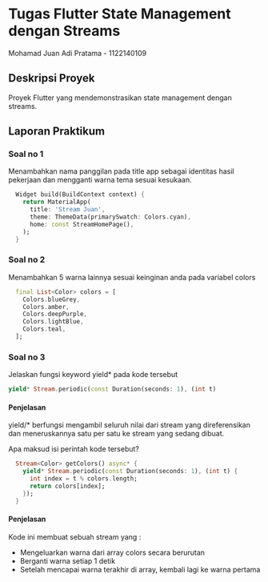 # Tugas Flutter State Management dengan Streams

Mohamad Juan Adi Pratama - 1122140109

## Deskripsi Proyek

Proyek Flutter yang mendemonstrasikan state management dengan streams.

## Laporan Praktikum

### Soal no 1

Menambahkan nama panggilan pada title app sebagai identitas hasil pekerjaan dan mengganti warna tema sesuai kesukaan.

```dart
  Widget build(BuildContext context) {
    return MaterialApp(
      title: 'Stream Juan',
      theme: ThemeData(primarySwatch: Colors.cyan),
      home: const StreamHomePage(),
    );
  }
```

### Soal no 2

Menambahkan 5 warna lainnya sesuai keinginan anda pada variabel colors

```dart
  final List<Color> colors = [
    Colors.blueGrey,
    Colors.amber,
    Colors.deepPurple,
    Colors.lightBlue,
    Colors.teal,
  ];
```

### Soal no 3

Jelaskan fungsi keyword yield\* pada kode tersebut

```dart
yield* Stream.periodic(const Duration(seconds: 1), (int t)
```

#### Penjelasan

yield/* berfungsi mengambil seluruh nilai dari stream yang direferensikan dan meneruskannya satu per satu ke stream yang sedang dibuat.

Apa maksud isi perintah kode tersebut?

```dart
  Stream<Color> getColors() async* {
    yield* Stream.periodic(const Duration(seconds: 1), (int t) {
      int index = t % colors.length;
      return colors[index];
    });
  }
```

#### Penjelasan

Kode ini membuat sebuah stream yang :
- Mengeluarkan warna dari array colors secara berurutan
- Berganti warna setiap 1 detik
- Setelah mencapai warna terakhir di array, kembali lagi ke warna pertama